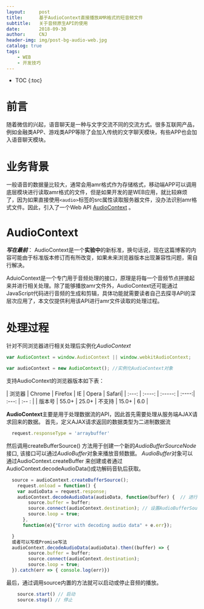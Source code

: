 ```yaml
---
layout:     post
title:      基于AudioContext直接播放AMR格式的短音频文件
subtitle:   关于音频原生API的使用
date:       2018-09-30
author:     CNJ
header-img: img/post-bg-audio-web.jpg
catalog: true
tags:
    - WEB
    - 开发技巧
---
```

* TOC
{:toc}
# 前言

随着微信的兴起，语音聊天是一种与文字交流不同的交流方式。很多互联网产品，例如金融类APP、游戏类APP等除了会加入传统的文字聊天模块，有些APP也会加入语音聊天模块。

# 业务背景
一般语音的数据量比较大，通常会用amr格式作为存储格式，移动端APP可以调用底层模块进行读取amr格式的文件，但是如果开发的是WEB应用，就比较麻烦了，因为如果直接使用`<audio>`标签的src属性读取服务器文件，没办法识别amr格式文件。因此，引入了一个Web API [AudioContext](https://developer.mozilla.org/zh-CN/docs/Web/API/AudioContext/AudioContext) 。

# AudioContext
***写在最前***： AudioContext是一个**实验中**的新标准，换句话说，现在这篇博客的内容可能由于标准版本修订而有所改变，如果未来浏览器版本出现兼容性问题，需自行解决。

AduioContext是一个专门用于音频处理的接口，原理是将每一个音频节点拼接起来并进行相关处理。除了能够播放amr文件外，AudioContext还可能通过JavaScript代码进行音频的生成和剪辑，具体功能就需要读者自己去探寻API的深层次应用了，本文仅提供利用该API进行amr文件读取的处理过程。

# 处理过程
针对不同浏览器进行相关处理后实例化*AudioContext*

```javascript
var AudioContext = window.AudioContext || window.webkitAudioContext;

var audioContext = new AudioContext(); //实例化AudioContext对象
```
支持AudioContext的浏览器版本如下表：
<!-- |    浏览器    |   Chrome    | Firefox(Gecko)|    IE  |  Opera
|:-----------:|:-----------:|:---------:|:---------:|:-----------:|
|   支持版本   |    55.0     | 25.0 (25.0) | 不支持 | 15.0(webkit) -->
| 浏览器 | Chrome | Firefox |   IE  | Opera | Safari|
| :---: | :----: | :-----: | :----:| :---: | :-- : | 
| 版本号 |  55.0+ |  25.0+  | 不支持 | 15.0+ |  6.0  |

**AudioContext**主要是用于处理数据流的API，因此首先需要处理从服务端AJAX请求回来的数据。
首先，定义AJAX请求返回的数据类型为二进制数据流
```javascript
  request.responseType = 'arraybuffer'
```
然后调用createBufferSource() 方法用于创建一个新的*AudioBufferSourceNode*接口, 该接口可以通过*AudioBuffer*对象来播放音频数据。 *AudioBuffer*对象可以通过AudioContext.createBuffer 来创建或者通过 AudioContext.decodeAudioData()成功解码音轨后获取。
```javascript
  source = audioContext.createBufferSource();
    request.onload = function() {
    var audioData = request.response;
    audioContext.decodeAudioData(audioData, function(buffer) {  // 进行二进制数据转换为音轨解码，并且根据解码情况调用成功或失败的回调函数
        source.buffer = buffer;
        source.connect(audioContext.destination); // 设置AudioBufferSourceNode为循环
        source.loop = true;
      },
      function(e){"Error with decoding audio data" + e.err});

  }
  或者可以写成Promise写法
  audioContext.decodeAudioData(audioData).then((buffer) => {
        source.buffer = buffer;
        source.connect(audioContext.destination); 
        source.loop = true;
  }).catch(err => { console.log(err)})
```
最后，通过调用source内置的方法就可以启动或停止音频的播放。
```javascript
    source.start() // 启动
    source.stop() // 停止
```